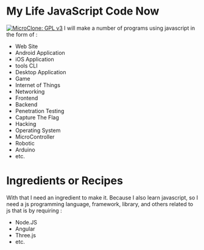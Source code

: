# My Life JavaScript Code Now
[![MicroClone: GPL v3](https://img.shields.io/badge/License-GPLv3-blue.svg)](https://www.gnu.org/licenses/gpl-3.0)
I will make a number of programs using javascript in the form of :
- Web Site
- Android Application
- iOS Application
- tools CLI
- Desktop Application
- Game
- Internet of Things
- Networking
- Frontend
- Backend
- Penetration Testing
- Capture The Flag
- Hacking
- Operating System
- MicroController
- Robotic
- Arduino
- etc.

# Ingredients or Recipes
With that I need an ingredient to make it. Because I also learn javascript, so I need a js programming language, framework, library, and others related to js that is by requiring :
- Node.JS
- Angular
- Three.js
- etc.
